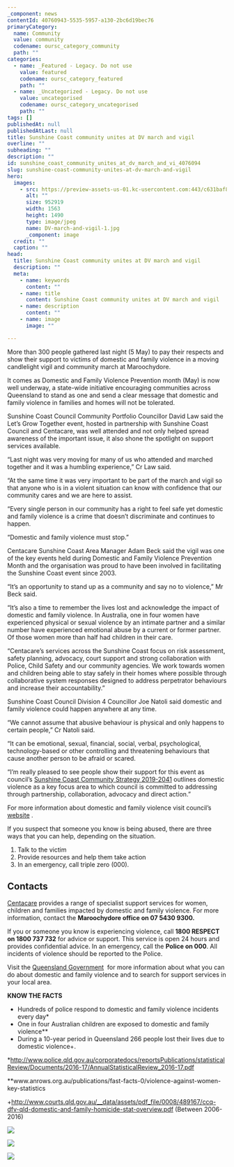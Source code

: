 ```yaml
---
_component: news
contentId: 40760943-5535-5957-a130-2bc6d19bec76
primaryCategory:
  name: Community
  value: community
  codename: oursc_category_community
  path: ""
categories:
  - name: _Featured - Legacy. Do not use
    value: featured
    codename: oursc_category_featured
    path: ""
  - name: _Uncategorized - Legacy. Do not use
    value: uncategorised
    codename: oursc_category_uncategorised
    path: ""
tags: []
publishedAt: null
publishedAtLast: null
title: Sunshine Coast community unites at DV march and vigil
overline: ""
subheading: ""
description: ""
id: sunshine_coast_community_unites_at_dv_march_and_vi_4076094
slug: sunshine-coast-community-unites-at-dv-march-and-vigil
hero:
  images:
    - src: https://preview-assets-us-01.kc-usercontent.com:443/c631baf8-1b46-001f-580c-d0001b68b4a8/953f896f-3add-4005-b3de-a73f50d34ac5/DV-march-and-vigil-1.jpg
      alt: ""
      size: 952919
      width: 1563
      height: 1490
      type: image/jpeg
      name: DV-march-and-vigil-1.jpg
      _component: image
  credit: ""
  caption: ""
head:
  title: Sunshine Coast community unites at DV march and vigil
  description: ""
  meta:
    - name: keywords
      content: ""
    - name: title
      content: Sunshine Coast community unites at DV march and vigil
    - name: description
      content: ""
    - name: image
      image: ""

---
```

More than 300 people gathered last night (5 May) to pay their respects and show their support to victims of domestic and family violence in a moving candlelight vigil and community march at Maroochydore.

It comes as Domestic and Family Violence Prevention month (May) is now well underway, a state-wide initiative encouraging communities across Queensland to stand as one and send a clear message that domestic and family violence in families and homes will not be tolerated.

Sunshine Coast Council Community Portfolio Councillor David Law said the Let’s Grow Together event, hosted in partnership with Sunshine Coast Council and Centacare, was well attended and not only helped spread awareness of the important issue, it also shone the spotlight on support services available.

“Last night was very moving for many of us who attended and marched together and it was a humbling experience,” Cr Law said.

“At the same time it was very important to be part of the march and vigil so that anyone who is in a violent situation can know with confidence that our community cares and we are here to assist.

“Every single person in our community has a right to feel safe yet domestic and family violence is a crime that doesn’t discriminate and continues to happen.

“Domestic and family violence must stop.”                                   

Centacare Sunshine Coast Area Manager Adam Beck said the vigil was one of the key events held during Domestic and Family Violence Prevention Month and the organisation was proud to have been involved in facilitating the Sunshine Coast event since 2003.

“It’s an opportunity to stand up as a community and say no to violence,” Mr Beck said.

“It’s also a time to remember the lives lost and acknowledge the impact of domestic and family violence. In Australia, one in four women have experienced physical or sexual violence by an intimate partner and a similar number have experienced emotional abuse by a current or former partner. Of those women more than half had children in their care.

“Centacare’s services across the Sunshine Coast focus on risk assessment, safety planning, advocacy, court support and strong collaboration with Police, Child Safety and our community agencies. We work towards women and children being able to stay safely in their homes where possible through collaborative system responses designed to address perpetrator behaviours and increase their accountability.”

Sunshine Coast Council Division 4 Councillor Joe Natoli said domestic and family violence could happen anywhere at any time.

“We cannot assume that abusive behaviour is physical and only happens to certain people,” Cr Natoli said.

“It can be emotional, sexual, financial, social, verbal, psychological, technology-based or other controlling and threatening behaviours that cause another person to be afraid or scared.

“I’m really pleased to see people show their support for this event as council’s [Sunshine Coast Community Strategy 2019-2041](https://www.sunshinecoast.qld.gov.au/Council/Planning-and-Projects/Regional-Strategies/Sunshine-Coast-Community-Strategy-2019-to-2041)
&#x20;outlines domestic violence as a key focus area to which council is committed to addressing through partnership, collaboration, advocacy and direct action.”

For more information about domestic and family violence visit council’s [website](https://www.sunshinecoast.qld.gov.au/Living-and-Community/Community-Safety/Domestic-and-family-violence)
.

If you suspect that someone you know is being abused, there are three ways that you can help, depending on the situation.

1.  Talk to the victim
2.  Provide resources and help them take action
3.  In an emergency, call triple zero (000).

## Contacts

[Centacare](https://centacarebrisbane.net.au/)
&#x20;provides a range of specialist support services for women, children and families impacted by domestic and family violence. For more information, contact the **Maroochydore office on 07 5430 9300.**

If you or someone you know is experiencing violence, call **1800 RESPECT on 1800 737 732** for advice or support. This service is open 24 hours and provides confidential advice. In an emergency, call the **Police on 000**. All incidents of violence should be reported to the Police.

Visit the [Queensland Government](https://campaigns.premiers.qld.gov.au/dfvsupport)
 for more information about what you can do about domestic and family violence and to search for support services in your local area.

**KNOW THE FACTS**

*   Hundreds of police respond to domestic and family violence incidents every day\*  
*   One in four Australian children are exposed to domestic and family violence\*\*
*   During a 10-year period in Queensland 266 people lost their lives due to domestic violence+.

\*<http://www.police.qld.gov.au/corporatedocs/reportsPublications/statisticalReview/Documents/2016-17/AnnualStatisticalReview_2016-17.pdf>


\*\*www\.anrows.org.au/publications/fast-facts-0/violence-against-women-key-statistics

+<http://www.courts.qld.gov.au/__data/assets/pdf_file/0008/489167/ccq-dfv-qld-domestic-and-family-homicide-stat-overview.pdf>
&#x20;(Between 2006-2016)

![](https://preview-assets-us-01.kc-usercontent.com:443/c631baf8-1b46-001f-580c-d0001b68b4a8/1ef6a23d-3872-4edf-8def-462318930db4/DV-march-and-vigil-5.jpg)

![](https://preview-assets-us-01.kc-usercontent.com:443/c631baf8-1b46-001f-580c-d0001b68b4a8/2d655652-f6c6-40e5-8c78-a5e324a42f28/DV-march-and-vigil-4.jpg)

![](https://preview-assets-us-01.kc-usercontent.com:443/c631baf8-1b46-001f-580c-d0001b68b4a8/34a6a219-1da9-495a-a9ed-01701f9564b3/DV-march-and-vigil-3.jpg)
